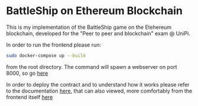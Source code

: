 # BattleShip on Ethereum Blockchain

This is my implementation of the BattleShip game on the Etehereum blockchain, developed for the "Peer to peer and blockchain" exam @ UniPi.

In order to run the frontend please run:
```bash
sudo docker-compose up --build 
```
from the root directory.
The command will spawn a webserver on port 8000, so go [here](http://localhost:8000)

In order to deploy the contract and to understand how it works please refer to the documentation [here](frontend/static/Documentation.pdf), that can also viewed, more comfortably from the frontend itself [here](http://localhost:8000/Documentation.pdf)
